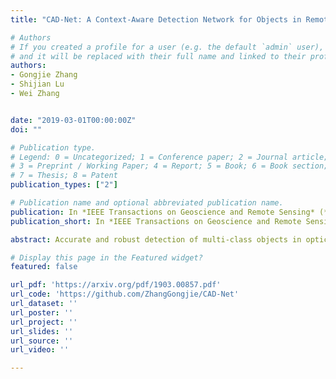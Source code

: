 ```yaml
---
title: "CAD-Net: A Context-Aware Detection Network for Objects in Remote Sensing Imagery"

# Authors
# If you created a profile for a user (e.g. the default `admin` user), write the username (folder name) here 
# and it will be replaced with their full name and linked to their profile.
authors:
- Gongjie Zhang
- Shijian Lu
- Wei Zhang


date: "2019-03-01T00:00:00Z"
doi: ""

# Publication type.
# Legend: 0 = Uncategorized; 1 = Conference paper; 2 = Journal article;
# 3 = Preprint / Working Paper; 4 = Report; 5 = Book; 6 = Book section;
# 7 = Thesis; 8 = Patent
publication_types: ["2"]

# Publication name and optional abbreviated publication name.
publication: In *IEEE Transactions on Geoscience and Remote Sensing* (**TGRS**), 2019
publication_short: In *IEEE Transactions on Geoscience and Remote Sensing* (**TGRS**), 2019

abstract: Accurate and robust detection of multi-class objects in optical remote sensing images is essential to many real-world applications such as urban planning, traffic control, searching and rescuing, etc. However, state-of-the-art object detection techniques designed for images captured using ground-level sensors usually experience a sharp performance drop when directly applied to remote sensing images, largely due to the object appearance differences in remote sensing images in term of sparse texture, low contrast, arbitrary orientations, large scale variations, etc. This paper presents a novel object detection network (CAD-Net) that exploits attention-modulated features as well as global and local contexts to address the new challenges in detecting objects from remote sensing images. The proposed CAD-Net learns global and local contexts of objects by capturing their correlations with the global scene (at scene-level) and the local neighboring objects or features (at object-level), respectively. In addition, it designs a spatial-and-scale-aware attention module that guides the network to focus on more informative regions and features as well as more appropriate feature scales. Experiments over two publicly available object detection datasets for remote sensing images demonstrate that the proposed CAD-Net achieves superior detection performance. The implementation codes will be made publicly available for facilitating future researches.

# Display this page in the Featured widget?
featured: false

url_pdf: 'https://arxiv.org/pdf/1903.00857.pdf'
url_code: 'https://github.com/ZhangGongjie/CAD-Net'
url_dataset: ''
url_poster: ''
url_project: ''
url_slides: ''
url_source: ''
url_video: ''

---
```

